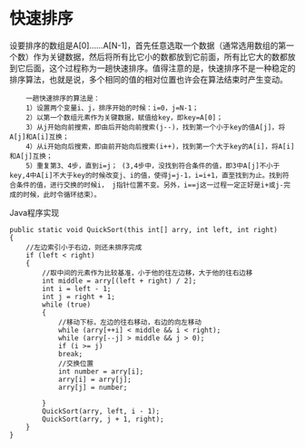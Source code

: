 # 快速排序 #

设要排序的数组是A[0]……A[N-1]，首先任意选取一个数据（通常选用数组的第一个数）作为关键数据，然后将所有比它小的数都放到它前面，所有比它大的数都放到它后面，这个过程称为一趟快速排序。值得注意的是，快速排序不是一种稳定的排序算法，也就是说，多个相同的值的相对位置也许会在算法结束时产生变动。

        一趟快速排序的算法是：
        1）设置两个变量i、j，排序开始的时候：i=0，j=N-1；
        2）以第一个数组元素作为关键数据，赋值给key，即key=A[0]；
        3）从j开始向前搜索，即由后开始向前搜索(j--)，找到第一个小于key的值A[j]，将A[j]和A[i]互换；
        4）从i开始向后搜索，即由前开始向后搜索(i++)，找到第一个大于key的A[i]，将A[i]和A[j]互换；
        5）重复第3、4步，直到i=j； (3,4步中，没找到符合条件的值，即3中A[j]不小于key,4中A[i]不大于key的时候改变j、i的值，使得j=j-1，i=i+1，直至找到为止。找到符合条件的值，进行交换的时候i， j指针位置不变。另外，i==j这一过程一定正好是i+或j-完成的时候，此时令循环结束）。
Java程序实现

    public static void QuickSort(this int[] arry, int left, int right)
    {
	    //左边索引小于右边，则还未排序完成 　　
	    if (left < right)
	    {
		    //取中间的元素作为比较基准，小于他的往左边移，大于他的往右边移 　　
		    int middle = arry[(left + right) / 2];
		    int i = left - 1;
		    int j = right + 1;
		    while (true)
		    {
			    //移动下标，左边的往右移动，右边的向左移动
			    while (arry[++i] < middle && i < right);
			    while (arry[--j] > middle && j > 0);
			    if (i >= j)
			    break;
			    //交换位置
			    int number = arry[i];
			    arry[i] = arry[j];
			    arry[j] = number;
		    
		    }
		    QuickSort(arry, left, i - 1);
		    QuickSort(arry, j + 1, right);
	    }
    }
    
